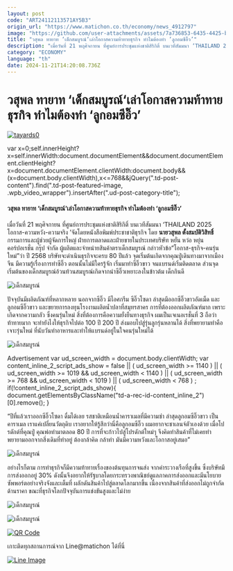 ```yaml
---
layout: post
code: "ART24112113571AY5B3"
origin_url: "https://www.matichon.co.th/economy/news_4912797"
image: "https://github.com/user-attachments/assets/7a736853-6435-4425-bb61-909dc63e1c1a"
title: "วสุพล ทายาท ‘เด็กสมบูรณ์‘เล่าโอกาสความท้าทายธุรกิจ ทำไมต้องทำ ‘ลูกอมซีอิ๊ว’"
description: "เมื่อวันที่ 21 พฤศิจกายน ที่ศูนย์การประชุมแห่งชาติสิริกิติ์ บนเวทีสัมมนา ‘THAILAND 2025 โอกาส-ความหวัง-ความจริง ’จัดโดยหนังสือพิมพ์ประชาชาติธุรกิจ โดย"
category: "ECONOMY"
language: "th"
date: 2024-11-21T14:20:08.736Z
---
```


# วสุพล ทายาท ‘เด็กสมบูรณ์‘เล่าโอกาสความท้าทายธุรกิจ ทำไมต้องทำ ‘ลูกอมซีอิ๊ว’

[![](https://www.matichon.co.th/wp-content/uploads/2024/11/tayards0.jpg "tayards0")](https://www.matichon.co.th/wp-content/uploads/2024/11/tayards0.jpg)

var x=0;self.innerHeight?x=self.innerWidth:document.documentElement&&document.documentElement.clientHeight?x=document.documentElement.clientWidth:document.body&&(x=document.body.clientWidth),x<=768&&jQuery(".td-post-content").find(".td-post-featured-image, .wpb\_video\_wrapper").insertAfter(".ud-post-category-title");

#### **วสุพล ทายาท ‘เด็กสมบูรณ์‘เล่าโอกาสความท้าทายธุรกิจ ทำไมต้องทำ ‘ลูกอมซีอิ๊ว’**

เมื่อวันที่ 21 พฤศิจกายน ที่ศูนย์การประชุมแห่งชาติสิริกิติ์ บนเวทีสัมมนา ‘THAILAND 2025 โอกาส-ความหวัง-ความจริง ’จัดโดยหนังสือพิมพ์ประชาชาติธุรกิจ โดย **นายวสุพล ตั้งสมบัติวิสิทธิ์** กรรมการและผู้ช่วยผู้จัดการใหญ่ ฝ่ายการตลาดและฝ่ายขายในประเทศบริษัท หยั่น หว่อ หยุ่น คอร์ปอเรชั่น กรุ๊ป จำกัด ผู้ผลิตและจำหน่ายสินค้าตราเด็กสมบูรณ์ กล่าวหัวข้อ“โอกาส-ธุรกิจ-คนรุ่นใหม่”ว่า ปี 2568 บริษัทจะดำเนินธุรกิจจะครบ 80 ปีแล้ว จุดเริ่มต้นเกิดจากคุณปู่เดินทางมาจากเมืองจีน มีความรู้เรื่องการทำซีอิ๊ว ตอนนั้นไม่มีใครรู้จัก เริ่มมาทำซีอิ๊วขาว จนแบรนด์เริ่มติดตลาด ส่วนจุดเริ่มต้นของเด็กสมบูรณ์อ้วนท้วนสมบูรณ์เกิดจากนำซีอิ๊วเหยาะลงในข้าวต้ม เด็กกินดี

![เด็กสมบูรณ์](https://www.matichon.co.th/wp-content/uploads/2024/11/94445C8B-90BD-41E1-A9FD-A73DC46AFE48-scaled.jpg)

ปัจจุบันมีผลิตภัณฑ์ที่หลากหลาย นอกจากซีอิ๊ว มีไอศกรีม ซีอิ๊วโซดา ล่าสุดมีออกซีอิ๊วขาวอัดเม็ด และลูกอมซีอิ๊วขาว และขยายการลงทุนโรงงานผลิตน้ำปลาที่สมุทรสาคร การที่ต้องออกผลิตภัณฑ์มาก เพราะเกิดจากความกลัว ซึ่งคนรุ่นใหม่ สิ่งที่ต้องการคือความยั่งยืนทางธุรกิจ ผมเป็นเจเนอเรชั่นที่ 3 ถือว่าท้าทายมาก จะทำยังไงให้ธุรกิจไปต่อ 100 ปี 200 ปี ส่งมอบไปสู่รุ่นลูกรุ่นหลานได้ สิ่งที่พยายามทำคือเจาะรุ่นใหม่ ที่นับวันทำอาหารและทำให้แบรนด์อยู่ในใจคนรุ่นใหม่ได้

![เด็กสมบูรณ์](https://www.matichon.co.th/wp-content/uploads/2024/11/384827_0-1-scaled.jpg)

Advertisement var ud\_screen\_width = document.body.clientWidth; var content\_inline\_2\_script\_ads\_show = false || ( ud\_screen\_width >= 1140 ) || ( ud\_screen\_width >= 1019 && ud\_screen\_width < 1140 ) || ( ud\_screen\_width >= 768 && ud\_screen\_width < 1019 ) || ( ud\_screen\_width < 768 ) ; if(!content\_inline\_2\_script\_ads\_show){ document.getElementsByClassName("td-a-rec-id-content\_inline\_2")\[0\].remove(); }

“ปีที่แล้วเราออกซีอิ๊วโซดา ดื่มได้เลย รสชาติเหมือนน้ำคาราเมลที่มีความซ่า ล่าสุดลูกอมซีอิ๊วขาว เป็นคาราเมล เราแค่เปลี่ยนวัตถุดิบ เราอยากให้รู้สึกว่านี่คือลูกอมซีอิ๊ว ผมอยากจะชาเลนจ์ตัวเองด้วย เมื่อโปรดักต์ที่คุณปู่ คุณพ่อทำมาตลอด 80 ปี การที่จะก้าวไปสู่โปรดักต์ใหม่ๆ จึงคิดทำสินค้าที่ไม่เคยทำ พยายามออกจากสิ่งเดิมที่ทำอยู่ ต้องกล้าคิด กล้าทำ มันมีความหวังและโอกาสอยู่เสมอ”

![เด็กสมบูรณ์](https://www.matichon.co.th/wp-content/uploads/2024/11/384835_0-scaled.jpg)

อย่างไรก็ตาม การทำธุรกิจก็มีความท้าทายเรื่องของต้นทุนการจนส่ง จากค่าระวางเรือที่สูงขึ้น ซึ่งบริษัทมีการส่งออกอยู่ 30% ดังนั้นจึงอยากให้รัฐบาลโดยกระทรวงพาณิชย์ดูแลภาคการส่งออกและมีนโยบายซัพพอร์ตอย่างจริงจังและเต็มที่ ผลักดันสินค้าไปสู่ตลาดโลกมากขึ้น เนื่องจากสินค้าที่ส่งออกไม่ถูกจำกัดด้านราคา ขณะที่ธุรกิจโลกปัจจุบันการแข่งขันสูงและไม่ง่าย

![เด็กสมบูรณ์](https://www.matichon.co.th/wp-content/uploads/2024/11/384831_0-scaled.jpg)

![เด็กสมบูรณ์](https://www.matichon.co.th/wp-content/uploads/2024/11/013ADF60-BBB8-4EAE-9D2D-A13747F7F207-scaled.jpg)

[![QR Code](https://www.matichon.co.th/wp-content/uploads/2023/07/wob1371z.jpg)](https://lin.ee/ht0nDxX)

เกาะติดทุกสถานการณ์จาก Line@matichon ได้ที่นี่

[![Line Image](https://www.matichon.co.th/wp-content/uploads/2023/07/th.png)](https://lin.ee/ht0nDxX)